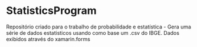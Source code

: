 # StatisticsProgram
Repositório criado para o trabalho de probabilidade e estatística - Gera uma série de dados estatisticos usando como base um .csv do IBGE.
Dados exibidos através do xamarin.forms
